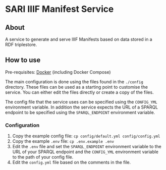 # SARI IIIF Manifest Service

## About

A service to generate and serve IIIF Manifests based on data stored in a RDF triplestore.

## How to use

Pre-requisites: [Docker](https://www.docker.com/) (including Docker Compose)

The main configuration is done using the files found in the `./config` directory. These files can be used as a starting point to customise the service. You can either edit the files directly or create a copy of the files.

The config file that the service uses can be specified using the `CONFIG_YML` environment variable. In addition the service expects the URL of a SPARQL endpoint to be specified using the `SPARQL_ENDPOINT` environment variable.

### Configuration

1. Copy the example config file:
    `cp config/default.yml config/config.yml`
1. Copy the example `.env` file:
    `cp .env.example .env`
1. Edit the `.env` file and set the `SPARQL_ENDPOINT` environment variable to the URL of your SPARQL endpoint and the `CONFIG_YML` environment variable to the path of your config file.
1. Edit the `config.yml` file based on the comments in the file.